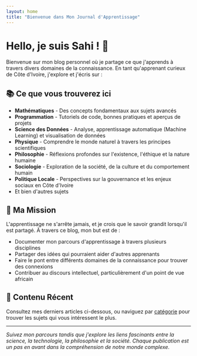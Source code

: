 ```yaml
---
layout: home
title: "Bienvenue dans Mon Journal d'Apprentissage"
---
```


# Hello, je suis Sahi ! 👋

Bienvenue sur mon blog personnel où je partage ce que j'apprends à travers divers domaines de la connaissance. En tant qu'apprenant curieux de Côte d'Ivoire, j'explore et j'écris sur :

## 📚 Ce que vous trouverez ici

- **Mathématiques** - Des concepts fondamentaux aux sujets avancés
- **Programmation** - Tutoriels de code, bonnes pratiques et aperçus de projets
- **Science des Données** - Analyse, apprentissage automatique (Machine Learning) et visualisation de données
- **Physique** - Comprendre le monde naturel à travers les principes scientifiques
- **Philosophie** - Réflexions profondes sur l'existence, l'éthique et la nature humaine
- **Sociologie** - Exploration de la société, de la culture et du comportement humain
- **Politique Locale** - Perspectives sur la gouvernance et les enjeux sociaux en Côte d'Ivoire
- Et bien d'autres sujets

## 🌟 Ma Mission

L'apprentissage ne s'arrête jamais, et je crois que le savoir grandit lorsqu'il est partagé. À travers ce blog, mon but est de :

- Documenter mon parcours d'apprentissage à travers plusieurs disciplines
- Partager des idées qui pourraient aider d'autres apprenants
- Faire le pont entre différents domaines de la connaissance pour trouver des connexions
- Contribuer au discours intellectuel, particulièrement d'un point de vue africain

## 🚀 Contenu Récent


Consultez mes derniers articles ci-dessous, ou naviguez par [catégorie](/categories) pour trouver les sujets qui vous intéressent le plus.

---

*Suivez mon parcours tandis que j'explore les liens fascinants entre la science, la technologie, la philosophie et la société. Chaque publication est un pas en avant dans la compréhension de notre monde complexe.*
